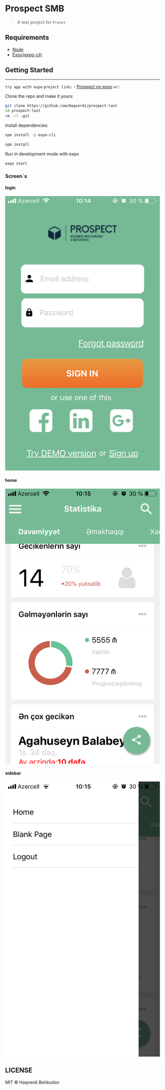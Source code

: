 # Prospect SMB 

> A test project for `Pronet`

## Requirements
- [Node](https://nodejs.org/en/download/current/)
- [Expo(expo-cli)](https://docs.expo.io/versions/latest/)

## Getting Started
***
``try app with expo``
``project link:`` - [Prospect on expo](https://expo.io/@haqverdi/prospect)
``or:``

Clone the repo and make it yours:

```bash
git clone https://github.com/Haqverdi/prospect-last
cd prospect-last
rm -rf .git
```

Install dependencies:

```bash
npm install -g expo-cli
```
```bash
npm install
```

Run in development mode with expo

```bash
expo start
```

### Screen`s
#### login
![Login](https://github.com/Haqverdi/prospect-last/blob/home/screens/login.jpeg)
#### home
![Login](https://github.com/Haqverdi/prospect-last/blob/home/screens/home.png)
#### sidebar
![Login](https://github.com/Haqverdi/prospect-last/blob/home/screens/sidebar.png)

## LICENSE
MIT © Haqverdi Behbudov
